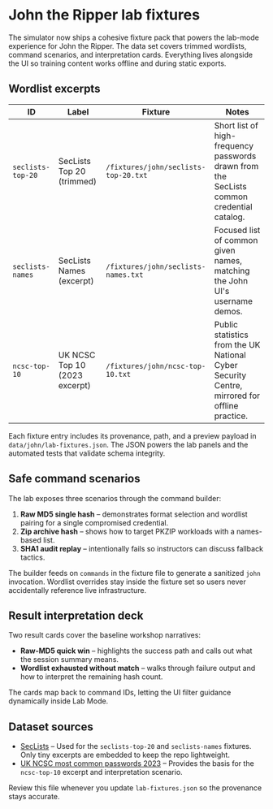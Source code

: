 # John the Ripper lab fixtures

The simulator now ships a cohesive fixture pack that powers the lab-mode experience for John the Ripper. The data set covers trimmed wordlists, command scenarios, and interpretation cards. Everything lives alongside the UI so training content works offline and during static exports.

## Wordlist excerpts

| ID | Label | Fixture | Notes |
| --- | --- | --- | --- |
| `seclists-top-20` | SecLists Top 20 (trimmed) | `/fixtures/john/seclists-top-20.txt` | Short list of high-frequency passwords drawn from the SecLists common credential catalog. |
| `seclists-names` | SecLists Names (excerpt) | `/fixtures/john/seclists-names.txt` | Focused list of common given names, matching the John UI's username demos. |
| `ncsc-top-10` | UK NCSC Top 10 (2023 excerpt) | `/fixtures/john/ncsc-top-10.txt` | Public statistics from the UK National Cyber Security Centre, mirrored for offline practice. |

Each fixture entry includes its provenance, path, and a preview payload in `data/john/lab-fixtures.json`. The JSON powers the lab panels and the automated tests that validate schema integrity.

## Safe command scenarios

The lab exposes three scenarios through the command builder:

1. **Raw MD5 single hash** – demonstrates format selection and wordlist pairing for a single compromised credential.
2. **Zip archive hash** – shows how to target PKZIP workloads with a names-based list.
3. **SHA1 audit replay** – intentionally fails so instructors can discuss fallback tactics.

The builder feeds on `commands` in the fixture file to generate a sanitized `john` invocation. Wordlist overrides stay inside the fixture set so users never accidentally reference live infrastructure.

## Result interpretation deck

Two result cards cover the baseline workshop narratives:

- **Raw-MD5 quick win** – highlights the success path and calls out what the session summary means.
- **Wordlist exhausted without match** – walks through failure output and how to interpret the remaining hash count.

The cards map back to command IDs, letting the UI filter guidance dynamically inside Lab Mode.

## Dataset sources

- [SecLists](https://github.com/danielmiessler/SecLists) – Used for the `seclists-top-20` and `seclists-names` fixtures. Only tiny excerpts are embedded to keep the repo lightweight.  
- [UK NCSC most common passwords 2023](https://www.ncsc.gov.uk/blog-post/most-common-passwords-2023) – Provides the basis for the `ncsc-top-10` excerpt and interpretation scenario.

Review this file whenever you update `lab-fixtures.json` so the provenance stays accurate.
